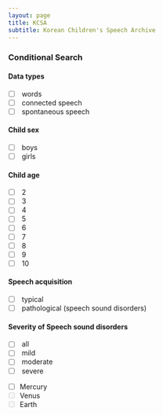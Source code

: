 ```yaml
---
layout: page
title: KCSA
subtitle: Korean Children's Speech Archive
---
```


### Conditional Search

#### Data types  

- [ ] &nbsp;words
- [ ] &nbsp;connected speech 
- [ ] &nbsp;spontaneous speech

#### Child sex  

- [ ] &nbsp;boys  
- [ ] &nbsp;girls

#### Child age

- [ ] &nbsp;2
- [ ] &nbsp;3
- [ ] &nbsp;4
- [ ] &nbsp;5
- [ ] &nbsp;6
- [ ] &nbsp;7
- [ ] &nbsp;8
- [ ] &nbsp;9
- [ ] &nbsp;10

#### Speech acquisition

- [ ] &nbsp;typical
- [ ] &nbsp;pathological (speech sound disorders)

#### Severity of Speech sound disorders

- [ ] &nbsp;all
- [ ] &nbsp;mild
- [ ] &nbsp;moderate
- [ ] &nbsp;severe

<ul class="task-list">
    <li class="task-list-item"><input type="checkbox" class="task-list-item-checkbox">Mercury</li>
    <li class="task-list-item"><input type="checkbox" class="task-list-item-checkbox" disabled="disabled">Venus</li>
    <li class="task-list-item"><input type="checkbox" class="task-list-item-checkbox" disabled="disabled">Earth</li>
</ul>
